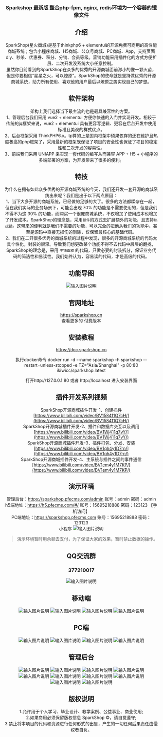 <h3 align="center">Sparkshop 最新版 整合php-fpm, nginx, redis环境为一个容器的镜像文件</h3>
<div align="center">

## 介绍
SparkShop(星火商城)是基于thinkphp6 + elementui的开源免费可商用的高性能商城系统；包含小程序商城、H5商城、公众号商城、PC商城、App，支持页面diy、秒杀、优惠券、积分、分销、会员等级。营销功能采用插件化的方式方便扩展、二次开发没系统大小任意控制。  
虽然你目前看到的SparkShop在众多的优秀的开源商城面前渺小的像一颗火苗，但是你要相信“星星之火，可以燎原”。SparkShop的使命就是坚持做优秀的开源商城系统，助力所有使用、喜欢他的用户最后以燎原之势实现自己的梦想。

## 软件架构
架构上我们选择当下最主流的也是最具兼容性的方案。  
1、管理后台我们采用 vue2 + elementui 方便你快速的入门并实现开发。相较于传统的jq框架来说，vue2 + elementui 具有更容写逻辑、更容在后台开发中使用标准且美观的样式优点。  
2、后台框架采用 ThinkPHP6.x。tp算的上是国内框架中硕果仅存的还在维护且热度极高的php框架了，采用最新的框架既保证了项目的安全性也保证了项目的稳定性和二次开发的容易性。  
3、前端我们采用 UNIAPP 来实现一套代码的编写从而兼容 APP + H5 + 小程序的多端部署的方案，为开发带来了很多的便利。

## 特技

为什么在拥有如此众多优秀的开源商城系统的今天，我们还开发一套开源的商城系统出来呢？我们是出于以下两点原因：  
1、当下大多开源的商城系统，已经做的足够的大了。很多的方法都糅杂在一起，但在我们实际的业务场景下，可能会出现 70% 的功能是不需要使用的，但是我们不得不为这 30% 的功能，而购买一个很庞商城系统，不仅增加了使用成本也增加了开发成本。SparkShop的理念是，采用`插件`的方式去扩展额外的功能，且支持`热拔插`。这带来的便利就是我们不需要的功能，可以完全的把他从我们的功能中，甚至是源码中直接无损伤的删除，仅保留最核心的基础代码。  
2、我们在二开很多优秀的商城系统的过程中发现，很多的开源商城系统的代码太具个性化，封装的很深。导致我们想更改某个功能不得不去代码中层层的翻找，SparkShop的理念是，采用 `平铺直叙` 的代码，只做必要的封装拆分，保证业务代码的简洁性和易读性。我们始终认为，容易读的代码，才是高级的代码。

## 功能导图
![输入图片说明](screenshot/functions.png)

## 官网地址

https://sparkshop.cn  
查看更多的 付费版本

## 安装教程

https://doc.sparkshop.cn

执行docker命令
docker run -d --name sparkshop -h sparkshop --restart=unless-stopped -e TZ="Asia/Shanghai" -p 80:80 ikiwicc/sparkshop:latest

打开http://127.0.0.1:80 或者 http://localhost 进入安装界面

## 插件开发系列视频
SparkShop开源商城插件开发-1、创建插件 [https://www.bilibili.com/video/BV158411Q7cH/](https://www.bilibili.com/video/BV158411Q7cH/)  
SparkShop开源商城插件开发-2、插件和数据库交互以及调用 [https://www.bilibili.com/video/BV1Wj411q7vY/](https://www.bilibili.com/video/BV1Wj411q7vY/)  
SparkShop开源商城插件开发-3、插件打包、分发、安装  [https://www.bilibili.com/video/BV1qh4y1D7rn/](https://www.bilibili.com/video/BV1qh4y1D7rn/)  
SparkShop开源商城插件开发-4、主系统与插件之间的事件通信 [https://www.bilibili.com/video/BV1em4y1M7KP/](https://www.bilibili.com/video/BV1em4y1M7KP/)  

## 演示环境
管理后台：https://sparkshop.pfecms.com/admin  账号：admin  密码：admin  
h5端地址：https://h5.pfecms.com/#/  账号：15695218888  密码：123123  【手机访问】  
PC端地址：https://sparkshop.pfecms.com  账号：15695218888  密码：123123  
小程序 ![输入图片说明](screenshot/miniapp.jpg)

> 演示环境暂时用余额去支付，为了保证大家的效果，暂时禁止数据的操作。

## QQ交流群
### <b>377210017</b>
![输入图片说明](screenshot/qq.png)

## 移动端
![输入图片说明](screenshot/1.jpg)
![输入图片说明](screenshot/2.jpg)
![输入图片说明](screenshot/3.jpg)
![输入图片说明](screenshot/4.jpg)

## PC端
![输入图片说明](screenshot/pc_1.png)
![输入图片说明](screenshot/pc_2.png)
![输入图片说明](screenshot/pc_3.png)
![输入图片说明](screenshot/pc_4.png)

## 管理后台
![输入图片说明](screenshot/b9.png)
![输入图片说明](screenshot/b10.png)
![输入图片说明](screenshot/b1.png)
![输入图片说明](screenshot/b2.png)
![输入图片说明](screenshot/b3.png)
![输入图片说明](screenshot/b4.png)
![输入图片说明](screenshot/b5.png)
![输入图片说明](screenshot/b6.png)
![输入图片说明](screenshot/b7.png)
![输入图片说明](screenshot/b8.png)

## 版权说明
1.允许用于个人学习、毕业设计、教学案例、公益事业、商业使用;  
2.如果商用必须保留版权信息 SparkShop ©，请自觉遵守;  
3.禁止将本项目的代码和资源进行任何形式的出售，产生的一切任何后果责任由侵权者自负。  
